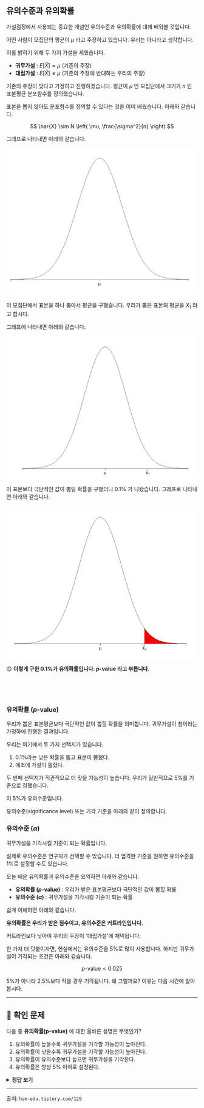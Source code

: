 ## 유의수준과 유의확률

가설검정에서 사용되는 중요한 개념인 유의수준과 유의확률에 대해 배워볼 것입니다.

어떤 사람이 모집단의 평균이 $\mu$ 라고 주장하고 있습니다. 우리는 아니라고 생각합니다.  

이를 밝히기 위해 두 가지 가설을 세웠습니다.

- **귀무가설** : $E[\bar{X}] = \mu$ (기존의 주장)
- **대립가설** : $E[\bar{X}] \neq \mu$ (기존의 주장에 반대하는 우리의 주장)

기존의 주장이 맞다고 가정하고 진행하겠습니다. 평균이 $\mu$ 인 모집단에서 크기가 $n$ 인 표본평균 분포함수를 정의했습니다.   

표본을 뽑지 않아도 분포함수를 정의할 수 있다는 것을 이미 배웠습니다. 아래와 같습니다.

$$
\bar{X} \sim N \left( \mu, \frac{\sigma^2}{n} \right)
$$

그래프로 나타내면 아래와 같습니다.

![그림02](그림02.png)

이 모집단에서 표본을 하나 뽑아서 평균을 구했습니다. 우리가 뽑은 표본의 평균을 $X_1$ 라고 합시다.  
                                                                       
그래프에 나타내면 아래와 같습니다.

![그림03](그림03.png)

이 표본보다 극단적인 값이 뽑일 확률을 구했더니 0.1% 가 나왔습니다. 그래프로 나타내면 아래와 같습니다.  

![그림04](그림04.png)  


😊 **이렇게 구한 0.1%가 유의확률입니다. $p$-value 라고 부릅니다.**  


&nbsp;

&nbsp;


### 유의확률 ($p$-value)

우리가 뽑은 표본평균보다 극단적인 값이 뽑힐 확률을 의미합니다. 귀무가설이 참이라는 가정하에 진행한 결과입니다.  
  
우리는 여기에서 두 가지 선택지가 있습니다.

1. 0.1%라는 낮은 확률을 뚫고 표본이 뽑혔다.
2. 애초에 가설이 틀렸다.

두 번째 선택지가 직관적으로 더 맞을 가능성이 높습니다. 우리가 일반적으로 5%를 기준으로 정했습니다.   
  
이 5%가 유의수준입니다.

유의수준(significance level) 또는 기각 기준을 아래와 같이 정의합니다.

### 유의수준 ($\alpha$)

귀무가설을 기각시킬 기준이 되는 확률입니다.

실제로 유의수준은 연구자가 선택할 수 있습니다. 더 엄격한 기준을 원하면 유의수준을 1%로 설정할 수도 있습니다.

오늘 배운 유의확률과 유의수준을 요약하면 아래와 같습니다.

- **유의확률 ($p$-value)** : 우리가 받은 표본평균보다 극단적인 값이 뽑힐 확률
- **유의수준 ($\alpha$)** : 귀무가설을 기각시킬 기준이 되는 확률

쉽게 이해하면 아래와 같습니다.

**유의확률은 우리가 받은 점수이고, 유의수준은 커트라인입니다.**

커트라인보다 낮아야 우리의 주장이 '대립가설'에 채택됩니다.

한 가지 더 덧붙이자면, 현실에서는 유의수준을 5%로 많이 사용합니다. 하지만 귀무가설이 기각되는 조건은 아래와 같습니다.

$$
p\text{-value} < 0.025
$$

5%가 아니라 2.5%보다 작을 경우 기각됩니다. 왜 그럴까요? 이유는 다음 시간에 알아봅시다.

---

## 📌 확인 문제

다음 중 **유의확률(p-value)** 에 대한 올바른 설명은 무엇인가?

1. 유의확률이 높을수록 귀무가설을 기각할 가능성이 높아진다.
2. 유의확률이 낮을수록 귀무가설을 기각할 가능성이 높아진다.
3. 유의확률이 유의수준보다 높으면 귀무가설을 기각한다.
4. 유의확률은 항상 5% 이하로 설정된다.

<details>
<summary><b>정답 보기</b></summary>

**정답: 2. 유의확률이 낮을수록 귀무가설을 기각할 가능성이 높아진다.**

</details>

---

출처: `hsm-edu.tistory.com/129`
